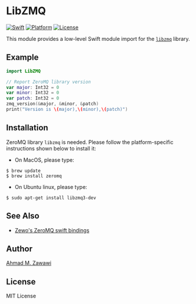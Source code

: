 # LibZMQ

[![Swift][swift-badge]][swift-url]
[![Platform][platform-badge]][platform-url]
[![License][mit-badge]][mit-url]

This module provides a low-level Swift module import for the
[`libzmq`](https://github.com/zeromq/libzmq) library.

## Example

```swift
import LibZMQ

// Report ZeroMQ library version
var major: Int32 = 0
var minor: Int32 = 0
var patch: Int32 = 0
zmq_version(&major, &minor, &patch)
print("Version is \(major),\(minor),\(patch)")
```

## Installation

ZeroMQ library `libzmq` is needed. Please follow the platform-specific
instructions shown below to install it:

- On MacOS, please type:
```
$ brew update
$ brew install zeromq
```

- On Ubuntu linux, please type:
```
$ sudo apt-get install libzmq3-dev
```

## See Also

- [Zewo's ZeroMQ swift bindings](https://github.com/ZewoGraveyard/ZeroMQ)

## Author

[Ahmad M. Zawawi](https://github.com/azawawi)

## License

MIT License

[swift-badge]: https://img.shields.io/badge/Swift-3.0-orange.svg?style=flat
[swift-url]: https://swift.org
[platform-badge]: https://img.shields.io/badge/Platforms-OS%20X%20--%20Linux-lightgray.svg?style=flat
[platform-url]: https://swift.org
[mit-badge]: https://img.shields.io/badge/License-MIT-blue.svg?style=flat
[mit-url]: https://tldrlegal.com/license/mit-license
